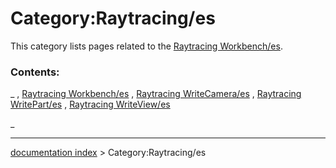 # Category:Raytracing/es
This category lists pages related to the [Raytracing Workbench/es](Raytracing_Workbench/es.md).

### Contents:

_ , [Raytracing Workbench/es](Raytracing_Workbench/es.md) , [Raytracing WriteCamera/es](Raytracing_WriteCamera/es.md) , [Raytracing WritePart/es](Raytracing_WritePart/es.md) , [Raytracing WriteView/es](Raytracing_WriteView/es.md)

_

---
[documentation index](../README.md) > Category:Raytracing/es
